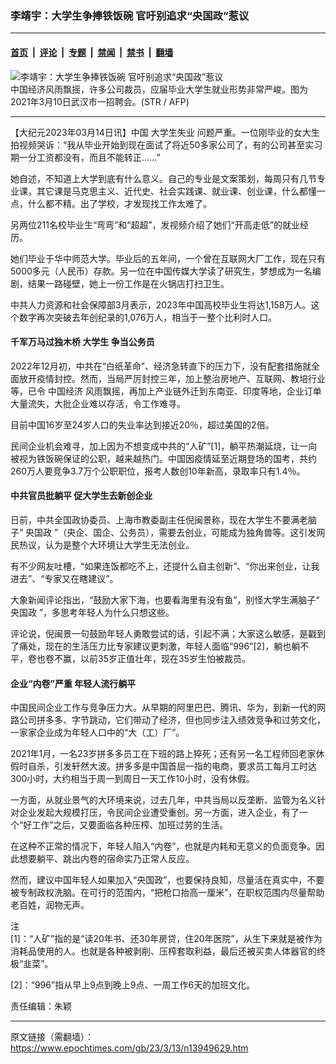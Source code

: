 ### 李靖宇：大学生争捧铁饭碗 官吁别追求“央国政”惹议

---

#### [首页](../../../..?n13949629) &nbsp;|&nbsp; [评论](../../../../../epoch-comment?n13949629) &nbsp;|&nbsp; [专题](../../../../../epoch-special?n13949629) &nbsp;|&nbsp; [禁闻](../../../../../epoch-news?n13949629) &nbsp;|&nbsp; [禁书](../../../../../books?n13949629) &nbsp;|&nbsp; [翻墙](https://github.com/gfw-breaker/nogfw/blob/master/README.md?n13949629)


<div><img alt="李靖宇：大学生争捧铁饭碗 官吁别追求“央国政”惹议" class="attachment-djy_600_400 size-djy_600_400 wp-post-image" src="https://i.epochtimes.com/assets/uploads/2022/05/id13742970-000_94Q7DD-600x400.jpg"/>
<div class="caption">
 中国经济风雨飘摇，许多公司裁员，应届毕业大学生就业形势非常严峻。图为2021年3月10日武汉市一招聘会。(STR / AFP)
</div></div><hr/><div class="post_content" id="artbody" itemprop="articleBody">
 <!-- article content begin -->
 <p>
  【大纪元2023年03月14日讯】中国
  <ok href="https://www.epochtimes.com/gb/tag/%E5%A4%A7%E5%AD%A6%E7%94%9F%E5%A4%B1%E4%B8%9A.html">
   大学生失业
  </ok>
  问题严重。一位刚毕业的女大生拍视频哭诉：“我从毕业开始到现在面试了将近50多家公司了，有的公司甚至实习期一分工资都没有，而且不能转正……”
 </p>
 <p>
  她自述，不知道上大学到底有什么意义。自己的专业是文案策划，每周只有几节专业课，其它课是马克思主义、近代史、社会实践课、就业课、创业课，什么都懂一点，什么都不精。出了学校，才发现找工作太难了。
 </p>
 <p>
  另两位211名校毕业生“弯弯”和“超超”，发视频介绍了她们“开高走低”的就业经历。
 </p>
 <p>
  她们毕业于华中师范大学。毕业后的五年间，一个曾在互联网大厂工作，现在只有5000多元（人民币）存款。另一位在中国传媒大学读了研究生，梦想成为一名编剧，结果一路碰壁，她上一份工作是在火锅店打扫卫生。
 </p>
 <p>
  中共人力资源和社会保障部3月表示，2023年中国高校毕业生将达1,158万人。这个数字再次突破去年创纪录的1,076万人，相当于一整个比利时人口。
 </p>
 <h4>
  千军万马过独木桥 大学生
  <ok href="https://www.epochtimes.com/gb/tag/%E4%BA%89%E5%BD%93%E5%85%AC%E5%8A%A1%E5%91%98.html">
   争当公务员
  </ok>
 </h4>
 <p>
  2022年12月初，中共在“白纸革命”、经济急转直下的压力下，没有配套措施就全面放开疫情封控。然而，当局严厉封控三年，加上整治房地产、互联网、教培行业等，已令
  <ok href="https://www.epochtimes.com/gb/tag/%E4%B8%AD%E5%9B%BD%E7%BB%8F%E6%B5%8E.html">
   中国经济
  </ok>
  风雨飘摇，再加上产业链外迁到东南亚、印度等地，企业订单大量流失，大批企业难以存活，令工作难寻。
 </p>
 <p>
  目前中国16岁至24岁人口的失业率达到接近20％，超过美国的2倍。
 </p>
 <p>
  民间企业机会难寻，加上因为不想变成中共的“人矿”[1]，躺平热潮延烧，让一向被视为铁饭碗保证的公职，越来越热门。中国因疫情延至近期登场的国考，共约260万人要竞争3.7万个公职职位，报考人数创10年新高，录取率只有1.4％。
 </p>
 <h4>
  中共官员批躺平 促大学生去新创企业
 </h4>
 <p>
  日前，中共全国政协委员、上海市教委副主任倪闽景称，现在大学生不要满老脑子“
  <ok href="https://www.epochtimes.com/gb/tag/%E5%A4%AE%E5%9B%BD%E6%94%BF.html">
   央国政
  </ok>
  ”（央企、国企、公务员），需要去创业，可能成为独角兽等。这引发网民热议，认为是整个大环境让大学生无法创业。
 </p>
 <p>
  有不少网友吐槽，“如果连饭都吃不上，还提什么自主创新”、“你出来创业，让我进去”、“专家又在瞎建议”。
 </p>
 <p>
  大象新闻评论指出，“鼓励大家下海，也要看海里有没有鱼”，别怪大学生满脑子“
  <ok href="https://www.epochtimes.com/gb/tag/%E5%A4%AE%E5%9B%BD%E6%94%BF.html">
   央国政
  </ok>
  ”，多思考年轻人为什么只想这些。
 </p>
 <p>
  评论说，倪闽景一句鼓励年轻人勇敢尝试的话，引起不满；大家这么敏感，是戳到了痛处，现在的生活压力比专家建议更刺激，年轻人面临“996”[2]，躺也躺不平，卷也卷不赢，以前35岁正值壮年，现在35岁生怕被裁员。
 </p>
 <h4>
  企业“内卷”严重 年轻人流行躺平
 </h4>
 <p>
  中国民间企业工作与竞争压力大。从早期的阿里巴巴、腾讯、华为，到新一代的网路公司拼多多、字节跳动，它们带动了经济，但也同步注入绩效竞争和过劳文化，一家家企业成为年轻人口中的“大（工）厂”。
 </p>
 <p>
  2021年1月，一名23岁拼多多员工在下班的路上猝死；还有另一名工程师回老家休假时自杀，引发轩然大波。拼多多是中国首屈一指的电商，要求员工每月工时达300小时，大约相当于周一到周日一天工作10小时，没有休假。
 </p>
 <p>
  一方面，从就业景气的大环境来说，过去几年，中共当局以反垄断、监管为名义针对企业发起大规模打压，令民间企业遭受重创。另一方面，进入企业，有了一个“好工作”之后，又要面临各种压榨、加班过劳的生活。
 </p>
 <p>
  在这种不正常的情况下，年轻人陷入“内卷”，也就是内耗和无意义的负面竞争。因此想要躺平、跳出内卷的宿命实乃正常人反应。
 </p>
 <p>
  然而，建议中国年轻人如果加入“央国政”，也要保持良知，尽量活在真实中，不要被专制政权洗脑。在可行的范围内，“把枪口抬高一厘米”，在职权范围内尽量帮助老百姓，润物无声。
 </p>
 <p>
  注
  <br/>
  [1]：“人矿”指的是“读20年书、还30年房贷，住20年医院”，从生下来就是被作为消耗品使用的人。也就是各种被剥削、压榨套取利益，最后还被买卖人体器官的终极“韭菜”。
 </p>
 <p>
  [2]：“996”指从早上9点到晚上9点、一周工作6天的加班文化。
 </p>
 <p>
  责任编辑：朱颖
 </p>
 <!-- article content end -->
 <div id="below_article_ad">
 </div>
</div>


---

原文链接（需翻墙）：https://www.epochtimes.com/gb/23/3/13/n13949629.htm